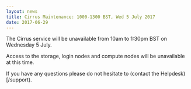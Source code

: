 ```yaml
---
layout: news
title: Cirrus Maintenance: 1000-1300 BST, Wed 5 July 2017
date: 2017-06-29
---
```


The Cirrus service will be unavailable from 10am to 1:30pm BST on Wednesday 5 July.

Access to the storage, login nodes and compute nodes will be unavailable at this
time.

If you have any questions please do not hesitate to (contact the Helpdesk)[/support).

